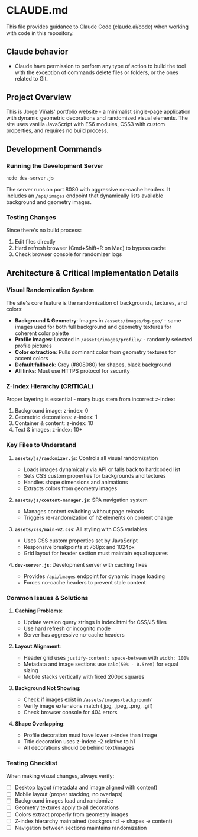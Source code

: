 # CLAUDE.md

This file provides guidance to Claude Code (claude.ai/code) when working with code in this repository.

## Claude behavior

- Claude have permission to perform any type of action to build the tool with the exception of commands delete files or folders, or the ones related to Git.

## Project Overview

This is Jorge Viñals' portfolio website - a minimalist single-page application with dynamic geometric decorations and randomized visual elements. The site uses vanilla JavaScript with ES6 modules, CSS3 with custom properties, and requires no build process.

## Development Commands

### Running the Development Server
```bash
node dev-server.js
```
The server runs on port 8080 with aggressive no-cache headers. It includes an `/api/images` endpoint that dynamically lists available background and geometry images.

### Testing Changes
Since there's no build process:
1. Edit files directly
2. Hard refresh browser (Cmd+Shift+R on Mac) to bypass cache
3. Check browser console for randomizer logs

## Architecture & Critical Implementation Details

### Visual Randomization System
The site's core feature is the randomization of backgrounds, textures, and colors:
- **Background & Geometry**: Images in `/assets/images/bg-geo/` - same images used for both full background and geometry textures for coherent color palette
- **Profile images**: Located in `/assets/images/profile/` - randomly selected profile pictures
- **Color extraction**: Pulls dominant color from geometry textures for accent colors
- **Default fallback**: Grey (#808080) for shapes, black background
- **All links**: Must use HTTPS protocol for security

### Z-Index Hierarchy (CRITICAL)
Proper layering is essential - many bugs stem from incorrect z-index:
1. Background image: z-index: 0
2. Geometric decorations: z-index: 1
3. Container & content: z-index: 10
4. Text & images: z-index: 10+

### Key Files to Understand

1. **`assets/js/randomizer.js`**: Controls all visual randomization
   - Loads images dynamically via API or falls back to hardcoded list
   - Sets CSS custom properties for backgrounds and textures
   - Handles shape dimensions and animations
   - Extracts colors from geometry images

2. **`assets/js/content-manager.js`**: SPA navigation system
   - Manages content switching without page reloads
   - Triggers re-randomization of h2 elements on content change

3. **`assets/css/main-v2.css`**: All styling with CSS variables
   - Uses CSS custom properties set by JavaScript
   - Responsive breakpoints at 768px and 1024px
   - Grid layout for header section must maintain equal squares

4. **`dev-server.js`**: Development server with caching fixes
   - Provides `/api/images` endpoint for dynamic image loading
   - Forces no-cache headers to prevent stale content

### Common Issues & Solutions

1. **Caching Problems**: 
   - Update version query strings in index.html for CSS/JS files
   - Use hard refresh or incognito mode
   - Server has aggressive no-cache headers

2. **Layout Alignment**:
   - Header grid uses `justify-content: space-between` with `width: 100%`
   - Metadata and image sections use `calc(50% - 0.5rem)` for equal sizing
   - Mobile stacks vertically with fixed 200px squares

3. **Background Not Showing**:
   - Check if images exist in `/assets/images/background/`
   - Verify image extensions match (.jpg, .jpeg, .png, .gif)
   - Check browser console for 404 errors

4. **Shape Overlapping**:
   - Profile decoration must have lower z-index than image
   - Title decoration uses z-index: -2 relative to h1
   - All decorations should be behind text/images

### Testing Checklist
When making visual changes, always verify:
- [ ] Desktop layout (metadata and image aligned with content)
- [ ] Mobile layout (proper stacking, no overlaps)
- [ ] Background images load and randomize
- [ ] Geometry textures apply to all decorations
- [ ] Colors extract properly from geometry images
- [ ] Z-index hierarchy maintained (background → shapes → content)
- [ ] Navigation between sections maintains randomization